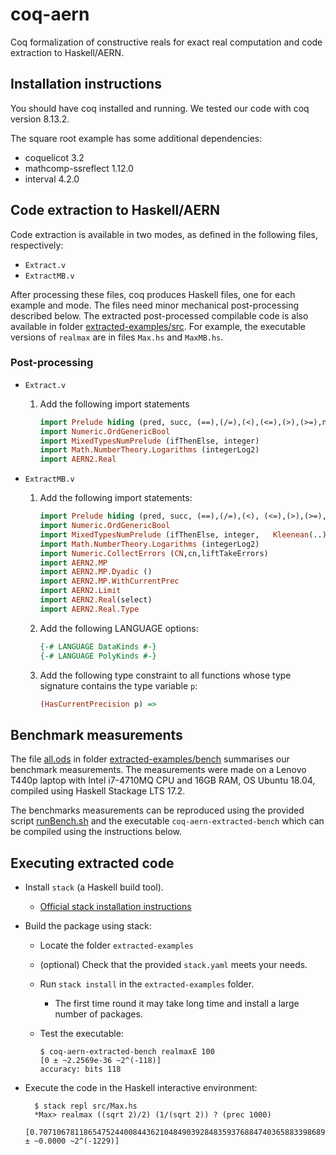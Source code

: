# coq-aern

Coq formalization of constructive reals for exact real computation and code extraction to Haskell/AERN.

## Installation instructions

You should have coq installed and running.
We tested our code with coq version 8.13.2.

The square root example has some additional dependencies:

* coquelicot 3.2
* mathcomp-ssreflect 1.12.0
* interval 4.2.0

## Code extraction to Haskell/AERN 

Code extraction is available in two modes, as defined in the following files, respectively:

* `Extract.v`
* `ExtractMB.v`

After processing these files, coq produces Haskell files, one for each example and mode.  The files need minor mechanical post-processing described below.  The extracted post-processed compilable code is also available in folder [extracted-examples/src](extracted-examples/src).
For example, the executable versions of `realmax` are in files `Max.hs` and `MaxMB.hs`.

### Post-processing

* `Extract.v`
  1. Add the following import statements

        ```Haskell
        import Prelude hiding (pred, succ, (==),(/=),(<),(<=),(>),(>=),not,(&&),(||))
        import Numeric.OrdGenericBool
        import MixedTypesNumPrelude (ifThenElse, integer)
        import Math.NumberTheory.Logarithms (integerLog2)
        import AERN2.Real
        ```

* `ExtractMB.v`
  1. Add the following import statements:

      ```Haskell
      import Prelude hiding (pred, succ, (==),(/=),(<), (<=),(>),(>=),not,(&&),(||))
      import Numeric.OrdGenericBool
      import MixedTypesNumPrelude (ifThenElse, integer,   Kleenean(..), kleenean)
      import Math.NumberTheory.Logarithms (integerLog2)
      import Numeric.CollectErrors (CN,cn,liftTakeErrors)
      import AERN2.MP
      import AERN2.MP.Dyadic ()
      import AERN2.MP.WithCurrentPrec
      import AERN2.Limit
      import AERN2.Real(select)
      import AERN2.Real.Type
      ```

  2. Add the following LANGUAGE options:

      ```Haskell
      {-# LANGUAGE DataKinds #-}
      {-# LANGUAGE PolyKinds #-}
      ```

  3. Add the following type constraint to all functions whose type signature contains the type variable `p`:

      ```Haskell
      (HasCurrentPrecision p) => 
      ```

## Benchmark measurements

The file [all.ods](extracted-examples/bench/all.ods) in folder [extracted-examples/bench](extracted-examples/bench) summarises our benchmark measurements.
The measurements were made on a Lenovo T440p laptop with Intel i7-4710MQ CPU and 16GB RAM, OS Ubuntu 18.04, compiled using Haskell Stackage LTS 17.2.

The benchmarks measurements can be reproduced using the provided script [runBench.sh](extracted-examples/bench/runBench.sh) and the executable `coq-aern-extracted-bench` which can be compiled using the instructions below.

## Executing extracted code

* Install `stack` (a Haskell build tool).

  * [Official stack installation instructions](https://docs.haskellstack.org/en/stable/install_and_upgrade/)

* Build the package using stack:

  * Locate the folder `extracted-examples`

  * (optional) Check that the provided `stack.yaml` meets your needs.

  * Run `stack install` in the `extracted-examples` folder.
  
    * The first time round it may take long time and install a large number of packages.
  
  * Test the executable:

        $ coq-aern-extracted-bench realmaxE 100
        [0 ± ~2.2569e-36 ~2^(-118)]
        accuracy: bits 118

* Execute the code in the Haskell interactive environment:

        $ stack repl src/Max.hs
        *Max> realmax ((sqrt 2)/2) (1/(sqrt 2)) ? (prec 1000)
        [0.707106781186547524400844362104849039284835937688474036588339868995366239231053519425193767163820... ± ~0.0000 ~2^(-1229)]

        

